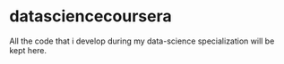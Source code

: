 # datasciencecoursera
All the code that i develop during my data-science specialization will be kept here.
